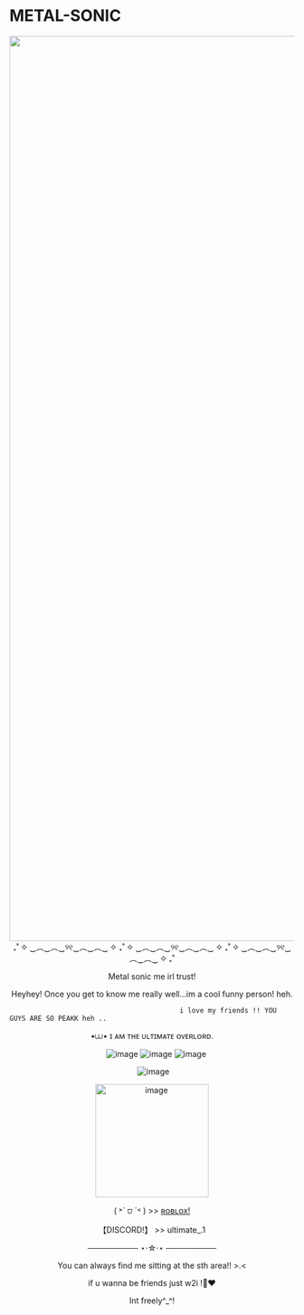 # METAL-SONIC
<p align=center>
 <img scr=https://github.com/real-sonic/METAL-SONIC/blob/main/Untitled_Artwork.png?raw=true<img width="2100" height="1600" alt="image" src="https://github.com/user-attachments/assets/db2bcc94-0acd-4afe-ac12-76a0da26a671" /p>
₊˚ ✧ ‿︵‿︵‿୨୧‿︵‿︵‿ ✧ ₊˚ ✧ ‿︵‿︵‿୨୧‿︵‿︵‿ ✧ ₊˚ ✧ ‿︵‿︵‿୨୧‿︵‿︵‿ ✧ ₊˚

<p align=center>
 <txt width=25>Metal sonic me irl trust!

<p align=center>
 <txt width=25>Heyhey!
Once you get to know me really well...im a cool funny person! heh.

                                              i love my friends !! YOU GUYS ARE SO PEAKK heh ..
<p align=center>     
 <txt width=25>•⩊•  ɪ ᴀᴍ ᴛʜᴇ ᴜʟᴛɪᴍᴀᴛᴇ ᴏᴠᴇʀʟᴏʀᴅ.

<p align=center>
 <img width=15![image](https://github.com/user-attachments/assets/d99e6430-d798-47a9-89e3-d8ad54fad2f2) 


![image](https://github.com/user-attachments/assets/e43b329a-ac62-46b1-87b4-c5032f2f2813) ![image](https://github.com/user-attachments/assets/4ad72f9d-f3de-4a04-a48b-bdc335347802) ![image](https://github.com/user-attachments/assets/d5701f0e-57e9-4d48-92a2-25ad987f0f3f) <p align=center><img width=5>![image](https://github.com/user-attachments/assets/1df01456-381b-499d-aae8-ce5f78815697) 




<p align=center>
  <img scr=https://github.com/real-sonic/hi/blob/main/IMG_5199.png?raw=true<img width="200" height="200" alt="image" src="https://github.com/user-attachments/assets/9cda0a96-1b2b-4457-9eb0-91fa128c7a63" /p>

  
<p align=center> <text width=25 omg  
                  
( ˃` ⩌ ´˂ ) >> [ʀᴏʙʟᴏx!](https://www.roblox.com/share?code=f8ab67106b23f34982826f3b450deacc&type=Profile&source=ProfileShare&stamp=1758287294396)
 
<p align=center>
 <txt width=25> ‎【DISCORD!】 >> ultimate_.1
<p align=center>
 <txt width=25> ───────── ⋆⋅☆⋅⋆ ─────────

<p align=center>
 <txt width=25> You can always find me sitting at the sth area!! >.< 
 
 <p align=center>
 <txt width=25>if u wanna be friends just w2i !🥹❤️

 <p align=center>
 <txt width=25>Int freely^_^!
